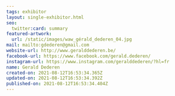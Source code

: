 ```yaml
---
tags: exhibitor
layout: single-exhibitor.html
seo:
  twitter:card: summary
featured-artwork:
  url: /static/images/waw_gérald_dederen_04.jpg
mail: mailto:gdederen@gmail.com
website-url: http://www.geralddederen.be/
facebook-url: https://www.facebook.com/gerald.dederen/
instagram-url: https://www.instagram.com/geralddederen/?hl=fr
name: Gerald Dederen
created-on: 2021-08-12T16:53:34.365Z
updated-on: 2021-08-12T16:53:34.392Z
published-on: 2021-08-12T16:53:34.404Z
---
```

